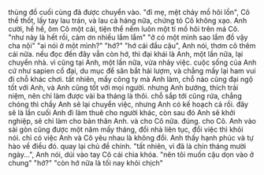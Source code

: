 thùng đồ cuối cùng đã được chuyển vào.
"đỉ mẹ, mệt chảy mồ hôi lồn", Cô thề thốt, lấy tay lau trán, và lau cả háng nữa, chứng tỏ Cô không xạo.
Anh cười, hề hề, ôm Cô một cái, tiện thể nếm luôn một tí mồ hôi trên má Cô.
"như này là hết rồi, cảm ơn nhiều lắm lắm"
"ở có một mình sao lắm đồ vậy cha nội"
"ai nói ở một mình?"
"hớ?"
"hớ cái đầu cậu", Anh nói, thơm cô thêm cái nữa.
nếu đọc đến đây vẫn còn hớ, thì đại khái là Anh, một lần nữa, lại chuyển nhà.
vì cũng tại Anh, một lần nữa, vừa nhảy việc.
cuộc sống của Anh cứ như sapien cổ đại, du mục để săn bắt hái lượm, và chẳng mấy lại ham vui đi chỗ khác chơi.
tất nhiên, mấy công ty mà Anh làm, chỗ nào cũng đại ngộ tốt với Anh, và Anh cũng tốt với mọi người.
nhưng Anh bướng, thích trải niệm, nên chỉ làm được vài ba tháng là thôi.
chỗ sắp tới cũng rứa, chẳng chóng thì chầy Anh sẽ lại chuyển việc, nhưng Anh có kế hoạch cả rồi.
đây sẽ là lần cuối Anh đi làm thuê cho người khác, còn sau đó Anh sẽ khởi nghiệp, sẽ chỉ làm cho bản thân Anh.
và cho Cô nữa. đúng. cho Cô.
Anh vào sài gòn cũng được một năm mấy tháng, đổi nhà liên tục, đổi việc thì khỏi nói.
chỉ có việc Anh và Cô yêu nhau là không đổi. Anh thấy hạnh phúc và tự hào về điều đó.
quay lại chủ đề chính.
"tất nhiên, vì đã là chín tháng mười ngày...", Anh nói, dúi vào tay Cô cái chìa khóa.
"nên tôi muốn cậu dọn vào ở chung"
"hớ?"
"còn hớ nữa là tối nay khỏi chịch"
